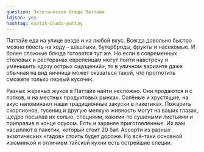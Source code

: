 ```yaml
---
question: Экзотические блюда Паттайи 
ldjson: yes
hashtag: exotik-bluda-pattay
---
```


Паттайе еда на улице везде и на любой вкус. Всегда довольно быстро можно поесть на ходу – шашлыки, бутерброды, фрукты и насекомые. И более сложные блюда готовятся тут же. Но если в современных столовых и ресторанах европейцам могут пойти навстречу и уменьшить «дозу острых ощущений», то в уличном варианте даже обычная на вид яичница может оказаться такой, что проглотить сможете только первый кусочек.

Разных жареных жуков в Паттайе найти несложно. Они продаются и с лотков, и на местных продуктовых рынках. Солёные и хрустящие, на вкус напоминают наши традиционные закуски в пакетиках.
Пожарить скорпионов, гусениц и другую мелкую живность могут на ваших глазах, щедро посыпав их солью, специями, какими-то сушеными листьями и приправив в конце соусом. Есть и заранее приготовленные. Их вам насыплют в пакетик, который стоит 20 бат. Ассорти из разных экзотических «гадов» стоить будет дороже.
Но всё-таки основной изюминкой и отличием тайской кухни есть острейшие специи. 